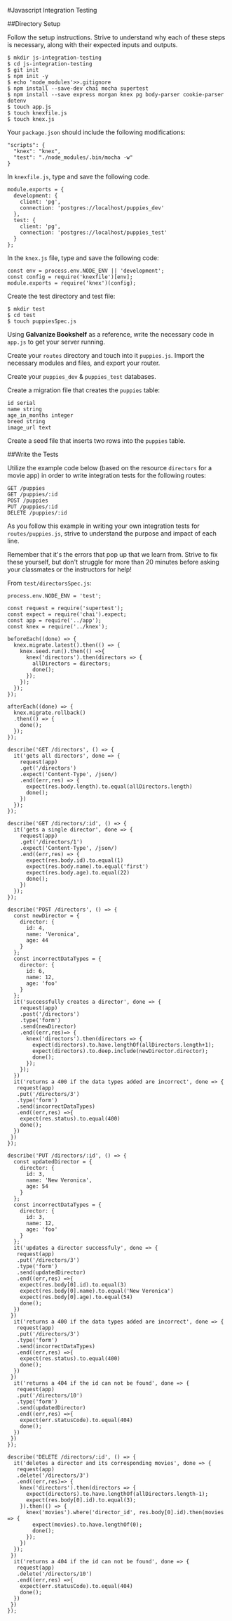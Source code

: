 #Javascript Integration Testing

##Directory Setup

Follow the setup instructions. Strive to understand why each of these steps is necessary, along with their expected inputs and outputs.
```
$ mkdir js-integration-testing
$ cd js-integration-testing
$ git init
$ npm init -y
$ echo 'node_modules'>>.gitignore
$ npm install --save-dev chai mocha supertest
$ npm install --save express morgan knex pg body-parser cookie-parser dotenv
$ touch app.js
$ touch knexfile.js
$ touch knex.js
```
Your `package.json` should include the following modifications:
```
"scripts": {
  "knex": "knex",
  "test": "./node_modules/.bin/mocha -w"
}
```

In `knexfile.js`, type and save the following code.
```
module.exports = {
  development: {
    client: 'pg',
    connection: 'postgres://localhost/puppies_dev'
  },
  test: {
    client: 'pg',
    connection: 'postgres://localhost/puppies_test'
  }
};
```
In the `knex.js` file, type and save the following code:
```
const env = process.env.NODE_ENV || 'development';
const config = require('knexfile')[env];
module.exports = require('knex')(config);
```

Create the test directory and test file:
```
$ mkdir test
$ cd test
$ touch puppiesSpec.js
```
Using **Galvanize Bookshelf** as a reference, write the necessary code in `app.js` to get your server running.

Create your `routes` directory and touch into it `puppies.js`.
Import the necessary modules and files, and export your router.

Create your `puppies_dev` & `puppies_test` databases.

Create a migration file that creates the `puppies` table:

```
id serial
name string
age_in_months integer
breed string
image_url text
```

Create a seed file that inserts two rows into the `puppies` table.

##Write the Tests

Utilize the example code below (based on the resource `directors` for a movie app) in order to write integration tests for the following routes:

```
GET /puppies
GET /puppies/:id
POST /puppies
PUT /puppies/:id
DELETE /puppies/:id
```

As you follow this example in writing your own integration tests for `routes/puppies.js`, strive to understand the purpose and impact of each line.

Remember that it's the errors that pop up that we learn from. Strive to fix these yourself, but don't struggle for more than 20 minutes before asking your classmates or the instructors for help!


From `test/directorsSpec.js`:
```
process.env.NODE_ENV = 'test';

const request = require('supertest');
const expect = require('chai').expect;
const app = require('../app');
const knex = require('../knex');

beforeEach((done) => {
  knex.migrate.latest().then(() => {
    knex.seed.run().then(() =>{
      knex('directors').then(directors => {
        allDirectors = directors;
        done();
      });
    });
  });
});

afterEach((done) => {
  knex.migrate.rollback()
  .then(() => {
    done();
  });
});

describe('GET /directors', () => {
  it('gets all directors', done => {
    request(app)
    .get('/directors')
    .expect('Content-Type', /json/)
    .end((err,res) => {
      expect(res.body.length).to.equal(allDirectors.length)
      done();
    })
  });
});

describe('GET /directors/:id', () => {
  it('gets a single director', done => {
    request(app)
    .get('/directors/1')
    .expect('Content-Type', /json/)
    .end((err,res) => {
      expect(res.body.id).to.equal(1)
      expect(res.body.name).to.equal('first')
      expect(res.body.age).to.equal(22)
      done();
    })
  });
});

describe('POST /directors', () => {
  const newDirector = {
    director: {
      id: 4,
      name: 'Veronica',
      age: 44
    }
  };
  const incorrectDataTypes = {
    director: {
      id: 6,
      name: 12,
      age: 'foo'
    }
  };
  it('successfully creates a director', done => {
    request(app)
    .post('/directors')
    .type('form')
    .send(newDirector)
    .end((err,res)=> {
      knex('directors').then(directors => {
        expect(directors).to.have.lengthOf(allDirectors.length+1);
        expect(directors).to.deep.include(newDirector.director);
        done();
      });
    });
  })
  it('returns a 400 if the data types added are incorrect', done => {
   request(app)
   .put('/directors/3')
   .type('form')
   .send(incorrectDataTypes)
   .end((err,res) =>{
    expect(res.status).to.equal(400)
    done();
  })
 })
});

describe('PUT /directors/:id', () => {
  const updatedDirector = {
    director: {
      id: 3,
      name: 'New Veronica',
      age: 54
    }
  };
  const incorrectDataTypes = {
    director: {
      id: 3,
      name: 12,
      age: 'foo'
    }
  };
  it('updates a director successfuly', done => {
   request(app)
   .put('/directors/3')
   .type('form')
   .send(updatedDirector)
   .end((err,res) =>{
    expect(res.body[0].id).to.equal(3)
    expect(res.body[0].name).to.equal('New Veronica')
    expect(res.body[0].age).to.equal(54)
    done();
  })
 })
  it('returns a 400 if the data types added are incorrect', done => {
   request(app)
   .put('/directors/3')
   .type('form')
   .send(incorrectDataTypes)
   .end((err,res) =>{
    expect(res.status).to.equal(400)
    done();
  })
 })
  it('returns a 404 if the id can not be found', done => {
   request(app)
   .put('/directors/10')
   .type('form')
   .send(updatedDirector)
   .end((err,res) =>{
    expect(err.statusCode).to.equal(404)
    done();
  })
 })
});

describe('DELETE /directors/:id', () => {
  it('deletes a director and its corresponding movies', done => {
   request(app)
   .delete('/directors/3')
   .end((err,res)=> {
    knex('directors').then(directors => {
      expect(directors).to.have.lengthOf(allDirectors.length-1);
      expect(res.body[0].id).to.equal(3);
    }).then(() => {
      knex('movies').where('director_id', res.body[0].id).then(movies => {
        expect(movies).to.have.lengthOf(0);
        done();
      });
    })
  });
 })
  it('returns a 404 if the id can not be found', done => {
   request(app)
   .delete('/directors/10')
   .end((err,res) =>{
    expect(err.statusCode).to.equal(404)
    done();
  })
 })
});
```
